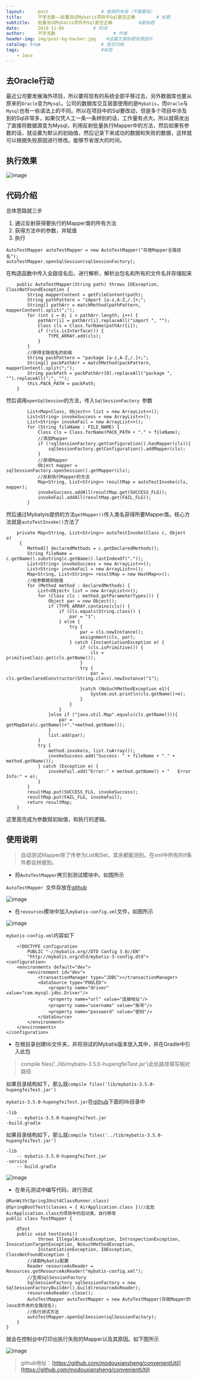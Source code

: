 ```yaml
---
layout:     post                    # 使用的布局（不需要改）
title:      不学无数——批量测试Mybatis项目中Sql是否正确        # 标题
subtitle:   批量测试Mybatis项目中Sql是否正确          #副标题
date:       2018-11-05           # 时间
author:     不学无数                      # 作者
header-img: img/post-bg-hacker.jpg    #这篇文章标题背景图片
catalog: true                       # 是否归档
tags:                               #标签
    - Java
---
```


## 去Oracle行动

最近公司要发展海外项目，所以要将现有的系统全部平移过去，另外数据库也要从原来的`Oracle`变为`Mysql`。公司的数据库交互层面使用的是`Mybatis`，而`Oracle`与`Mysql`也有一些语法上的不同。所以在项目中的Sql要改动，但是多个项目中涉及到的Sql非常多，如果仅凭人工一条一条辨别的话，工作量有点大。所以就萌发出了直接将数据源变为Mysql，利用反射批量执行Mapper中的方法，然后如果有参数的话，就设置为默认的初始值，然后记录下来成功的数据和失败的数据，这样就可以根据失败原因进行修改。能够节省很大的时间。

## 执行效果

![image](http://upload-images.jianshu.io/upload_images/13146186-784ef8b77f146a9e?imageMogr2/auto-orient/strip%7CimageView2/2/w/1240)

## 代码介绍

总体思路就三步

1. 通过反射获得要执行的Mapper类的所有方法
2. 获得方法中的参数，并赋值
3. 执行

```
AutoTestMapper autoTestMapper = new AutoTestMapper("存放Mapper全路径名");
autoTestMapper.openSqlSession(sqlSessionFactory);

```

在构造函数中传入全路径名后，进行解析，解析出包名和所有的文件名并存储起来

```
    public AutoTestMapper(String path) throws IOException, ClassNotFoundException {
        String mapperContent = getFileContent(path);
        String pathPattern = "import [a-z,A-Z,/.]+;";
        String[] pathArr = matchMethod(pathPattern, mapperContent).split(";");
        for (int i = 0; i < pathArr.length; i++) {
            pathArr[i] = pathArr[i].replaceAll("import ", "");
            Class cls = Class.forName(pathArr[i]);
            if (!cls.isInterface()) {
                TYPE_ARRAY.add(cls);
            }
        }
        //获得全路径名的前缀
        String packPattern = "package [a-z,A-Z,/.]+;";
        String[] packPathArr = matchMethod(packPattern, mapperContent).split(";");
        String packPath = packPathArr[0].replaceAll("package ", "").replaceAll(";", "");
        this.PACK_PATH = packPath;
    }
```

然后调用`openSqlSession`的方法，传入`SqlSessionFactory `参数

```
        List<Map<Class, Object>> list = new ArrayList<>();
        List<String> invokeSuccess = new ArrayList<>();
        List<String> invokeFail = new ArrayList<>();
        for (String fileName : FILE_NAME) {
            Class cls = Class.forName(PACK_PATH + "." + fileName);
            //添加Mapper
            if (!sqlSessionFactory.getConfiguration().hasMapper(cls)){
                sqlSessionFactory.getConfiguration().addMapper(cls);
            }
            //获得Mapper
            Object mapper = sqlSessionFactory.openSession().getMapper(cls);
            //反射执行Mapper的方法
            Map<String, List<String>> resultMap = autoTestInvoke(cls, mapper);
            invokeSuccess.addAll(resultMap.get(SUCCESS_FLG));
            invokeFail.addAll(resultMap.get(FAIL_FLG));
        }

```

然后通过Mybatyis提供的方法`getMapper()`传入类名获得所要Mapper类。核心方法就是`autoTestInvoke()`方法了

```
  	private Map<String, List<String>> autoTestInvoke(Class c, Object o)
     {
        Method[] declaredMethods = c.getDeclaredMethods();
        String fileName = c.getName().substring(c.getName().lastIndexOf("."));
        List<String> invokeSuccess = new ArrayList<>();
        List<String> invokeFail = new ArrayList<>();
        Map<String, List<String>> resultMap = new HashMap<>();
        //给参数赋初始值
        for (Method method : declaredMethods) {
            List<Object> list = new ArrayList<>();
            for (Class cls : method.getParameterTypes()) {
                Object par = new Object();
                if (TYPE_ARRAY.contains(cls)) {
                    if (cls.equals(String.class)) {
                        par = "1";
                    } else {
                        try {
                            par = cls.newInstance();
                            assignment(cls, par);
                        } catch (InstantiationException e) {
                            if (cls.isPrimitive()) {
                                cls = primitiveClazz.get(cls.getName());
                            }
                            try {
                                par = cls.getDeclaredConstructor(String.class).newInstance("1");

                            }catch (NoSuchMethodException e1){
                                System.out.println(cls.getName()+e);
                            }
                        }
                    }
                }else if ("java.util.Map".equals(cls.getName())){
                    par = getMapData(c.getName()+"."+method.getName());
                }
                list.add(par);
            }
            try {
                method.invoke(o, list.toArray());
                invokeSuccess.add("Success: " + fileName + "." + method.getName());
            } catch (Exception e) {
                invokeFail.add("Error:" + method.getName() + "   Error Info:" + e);
            }
        }
        resultMap.put(SUCCESS_FLG, invokeSuccess);
        resultMap.put(FAIL_FLG, invokeFail);
        return resultMap;
    }

```

这里面完成为参数赋初始值，和执行的逻辑。

## 使用说明

> 自动测试Mapper除了传参为List和Set，其余都能测到。在xml中所有的if条件都会拼接到。

* 将`AutoTestMapper`拷贝到测试模块中。如图所示

`AutoTestMapper `文件存放在[github](https://github.com/modouxiansheng/convenientUtil/blob/master/src/main/java/com/github/autoTest/AutoTestMapper.java)

![image](http://upload-images.jianshu.io/upload_images/13146186-48673d10588936b1?imageMogr2/auto-orient/strip%7CimageView2/2/w/1240)

* 在`resources`模块中加入`mybatis-config.xml`文件，如图所示

![image](http://upload-images.jianshu.io/upload_images/13146186-b3108c7009d0fe00?imageMogr2/auto-orient/strip%7CimageView2/2/w/1240)

`mybatis-config.xml`内容如下

```
	<!DOCTYPE configuration
        PUBLIC "-//mybatis.org//DTD Config 3.0//EN"
        "http://mybatis.org/dtd/mybatis-3-config.dtd">
<configuration>
    <environments default="dev">
        <environment id="dev">
            <transactionManager type="JDBC"></transactionManager>
            <dataSource type="POOLED">
                <property name="driver" value="com.mysql.jdbc.Driver"/>
                <property name="url" value="连接地址"/>
                <property name="username" value="账号"/>
                <property name="password" value="密码"/>
            </dataSource>
        </environment>
    </environments>
</configuration>

```

* 在根目录创建lib文件夹，并将测试的Mybatis版本放入其中，并在Gradle中引入此包

> compile files('../lib/mybatis-3.5.0-hupengfeiTest.jar')此处路径填写相对路径

如果目录结构如下，那么就`compile files('lib/mybatis-3.5.0-hupengfeiTest.jar')`

`mybatis-3.5.0-hupengfeiTest.jar`在[github](https://github.com/modouxiansheng/convenientUtil/blob/master/src/main/java/com/github/autoTest/AutoTestMapper.java)下面的lib目录中

```
-lib
	-- mybatis-3.5.0-hupengfeiTest.jar
-build.gradle
```

如果目录结构如下，那么就`compile files('../lib/mybatis-3.5.0-hupengfeiTest.jar')`

```
-lib
	-- mybatis-3.5.0-hupengfeiTest.jar
-service
	-- build.gradle
```

![image](http://upload-images.jianshu.io/upload_images/13146186-23288af92e693643?imageMogr2/auto-orient/strip%7CimageView2/2/w/1240)

* 在单元测试中编写代码，进行测试

```
@RunWith(SpringJUnit4ClassRunner.class)
@SpringBootTest(classes = { AirApplication.class })//此处AirApplication.class为项目中的启动类，自行修改
public class TestMapper {

    @Test
    public void testCeshi()
            throws IllegalAccessException, IntrospectionException, InvocationTargetException, NoSuchMethodException,
            InstantiationException, IOException, ClassNotFoundException {
        //读取Mybatis配置
        Reader resourceAsReader = Resources.getResourceAsReader("mybatis-config.xml");
        //生成SqlSessionFactory
        SqlSessionFactory sqlSessionFactory = new SqlSessionFactoryBuilder().build(resourceAsReader);
        resourceAsReader.close();
        AutoTestMapper autoTestMapper = new AutoTestMapper(存放Mapper的Java文件夹的全路径名);
        //执行测试方法
        autoTestMapper.openSqlSession(sqlSessionFactory);
    }
}
```

就会在控制台中打印出执行失败的Mapper以及其原因。如下图所示

![image](http://upload-images.jianshu.io/upload_images/13146186-18a0cf80a0e89c04?imageMogr2/auto-orient/strip%7CimageView2/2/w/1240)



> github地址：[https://github.com/modouxiansheng/convenientUtil](https://github.com/modouxiansheng/convenientUtil)
